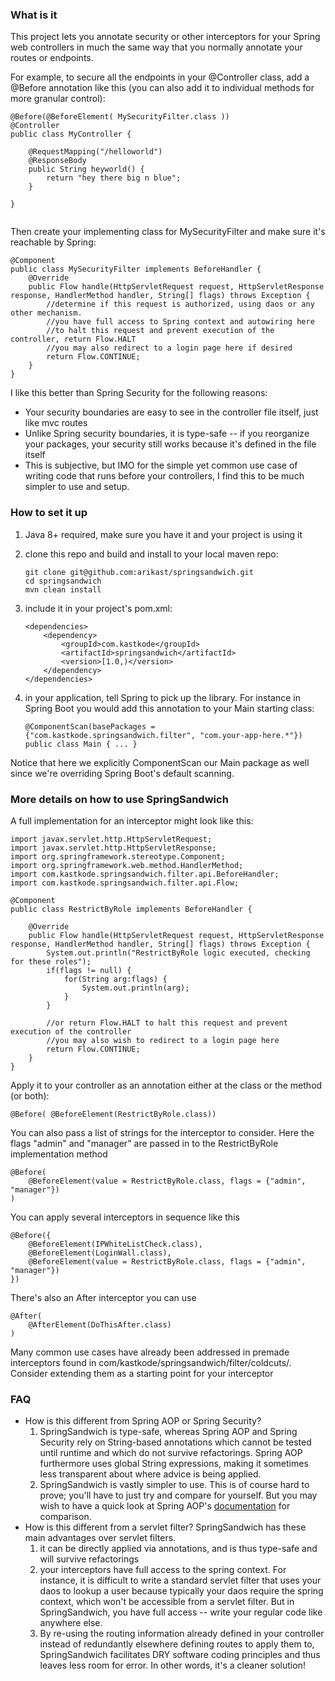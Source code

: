 ### What is it

This project lets you annotate security or other interceptors for your Spring web controllers in much the same way that you normally annotate your routes or endpoints.  

For example, to secure all the endpoints in your @Controller class, add a @Before annotation like this (you can also add it to individual methods for more granular control):

```
@Before(@BeforeElement( MySecurityFilter.class ))
@Controller
public class MyController { 

    @RequestMapping("/helloworld")
    @ResponseBody
    public String heyworld() {
        return "hey there big n blue";
    }

}
 
```

Then create your implementing class for MySecurityFilter and make sure it's reachable by Spring:

```
@Component
public class MySecurityFilter implements BeforeHandler {
    @Override
    public Flow handle(HttpServletRequest request, HttpServletResponse response, HandlerMethod handler, String[] flags) throws Exception {
        //determine if this request is authorized, using daos or any other mechanism.
        //you have full access to Spring context and autowiring here
        //to halt this request and prevent execution of the controller, return Flow.HALT 
        //you may also redirect to a login page here if desired
        return Flow.CONTINUE;
    }
}
```


I like this better than Spring Security for the following reasons:

- Your security boundaries are easy to see in the controller file itself, just like mvc routes
- Unlike Spring security boundaries, it is type-safe -- if you reorganize your packages, your security still works because it's defined in the file itself
- This is subjective, but IMO for the simple yet common use case of writing code that runs before your controllers, I find this to be much simpler to use and setup.

### How to set it up

1. Java 8+ required, make sure you have it and your project is using it

2. clone this repo and build and install to your local maven repo:

    ```
    git clone git@github.com:arikast/springsandwich.git
    cd springsandwich
    mvn clean install
    ```

3. include it in your project's pom.xml:

    ```
    <dependencies>
        <dependency>
            <groupId>com.kastkode</groupId>
            <artifactId>springsandwich</artifactId>
            <version>[1.0,)</version>
        </dependency>
    </dependencies>
    ```

4. in your application, tell Spring to pick up the library. For instance in Spring Boot you would add this annotation to your Main starting class:

    ```
    @ComponentScan(basePackages = {"com.kastkode.springsandwich.filter", "com.your-app-here.*"})
    public class Main { ... }
    ```

Notice that here we explicitly ComponentScan our Main package as well since we're overriding Spring Boot's default scanning.


### More details on how to use SpringSandwich

A full implementation for an interceptor might look like this:
    
```
import javax.servlet.http.HttpServletRequest;
import javax.servlet.http.HttpServletResponse;
import org.springframework.stereotype.Component;
import org.springframework.web.method.HandlerMethod;
import com.kastkode.springsandwich.filter.api.BeforeHandler;
import com.kastkode.springsandwich.filter.api.Flow;

@Component
public class RestrictByRole implements BeforeHandler {

    @Override
    public Flow handle(HttpServletRequest request, HttpServletResponse response, HandlerMethod handler, String[] flags) throws Exception {
        System.out.println("RestrictByRole logic executed, checking for these roles");
        if(flags != null) {
            for(String arg:flags) {
                System.out.println(arg);
            }
        }

        //or return Flow.HALT to halt this request and prevent execution of the controller
        //you may also wish to redirect to a login page here
        return Flow.CONTINUE;
    }
}
```

Apply it to your controller as an annotation either at the class or the method (or both):

```
@Before( @BeforeElement(RestrictByRole.class))
```

You can also pass a list of strings for the interceptor to consider.  Here the flags "admin" and "manager" are passed in to the RestrictByRole implementation method

```
@Before(
    @BeforeElement(value = RestrictByRole.class, flags = {"admin", "manager"})
)
```


You can apply several interceptors in sequence like this

```
@Before({
    @BeforeElement(IPWhiteListCheck.class),
    @BeforeElement(LoginWall.class),
    @BeforeElement(value = RestrictByRole.class, flags = {"admin", "manager"})
})
```

There's also an After interceptor you can use

```
@After(
    @AfterElement(DoThisAfter.class)
)
```

Many common use cases have already been addressed in premade interceptors found in com/kastkode/springsandwich/filter/coldcuts/.  Consider extending them as a starting point for your interceptor


### FAQ

- How is this different from Spring AOP or Spring Security?
    1. SpringSandwich is type-safe, whereas Spring AOP and Spring Security rely on String-based annotations which cannot be tested until runtime and which do not survive refactorings.  Spring AOP furthermore uses global String expressions, making it sometimes less transparent about where advice is being applied.
    2. SpringSandwich is vastly simpler to use. This is of course hard to prove; you'll have to just try and compare for yourself.  But you may wish to have a quick look at Spring AOP's [documentation](https://docs.spring.io/spring/docs/current/spring-framework-reference/html/aop.html "Spring AOP") for comparison.
- How is this different from a servlet filter?
    SpringSandwich has these main advantages over servlet filters. 
    1. it can be directly applied via annotations, and is thus type-safe and will survive refactorings
    2. your interceptors have full access to the spring context.  For instance, it is difficult to write a standard servlet filter that uses your daos to lookup a user because typically your daos require the spring context, which won't be accessible from a servlet filter.  But in SpringSandwich, you have full access -- write your regular code like anywhere else.
    3. By re-using the routing information already defined in your controller instead of redundantly elsewhere defining routes to apply them to, SpringSandwich facilitates DRY software coding principles and thus leaves less room for error.  In other words, it's a cleaner solution!



